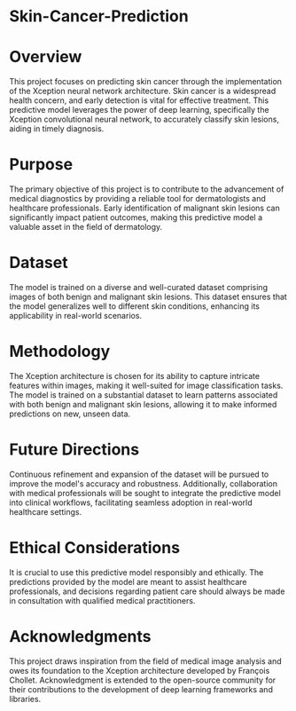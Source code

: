 # Skin-Cancer-Prediction


# Overview
This project focuses on predicting skin cancer through the implementation of the Xception neural network architecture. Skin cancer is a widespread health concern, and early detection is vital for effective treatment. This predictive model leverages the power of deep learning, specifically the Xception convolutional neural network, to accurately classify skin lesions, aiding in timely diagnosis.

# Purpose
The primary objective of this project is to contribute to the advancement of medical diagnostics by providing a reliable tool for dermatologists and healthcare professionals. Early identification of malignant skin lesions can significantly impact patient outcomes, making this predictive model a valuable asset in the field of dermatology.

# Dataset
The model is trained on a diverse and well-curated dataset comprising images of both benign and malignant skin lesions. This dataset ensures that the model generalizes well to different skin conditions, enhancing its applicability in real-world scenarios.

# Methodology
The Xception architecture is chosen for its ability to capture intricate features within images, making it well-suited for image classification tasks. The model is trained on a substantial dataset to learn patterns associated with both benign and malignant skin lesions, allowing it to make informed predictions on new, unseen data.

# Future Directions
Continuous refinement and expansion of the dataset will be pursued to improve the model's accuracy and robustness. Additionally, collaboration with medical professionals will be sought to integrate the predictive model into clinical workflows, facilitating seamless adoption in real-world healthcare settings.

# Ethical Considerations
It is crucial to use this predictive model responsibly and ethically. The predictions provided by the model are meant to assist healthcare professionals, and decisions regarding patient care should always be made in consultation with qualified medical practitioners.

# Acknowledgments
This project draws inspiration from the field of medical image analysis and owes its foundation to the Xception architecture developed by François Chollet. Acknowledgment is extended to the open-source community for their contributions to the development of deep learning frameworks and libraries.

